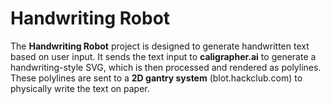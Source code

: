 # Handwriting Robot

The **Handwriting Robot** project is designed to generate handwritten text based on user input. It sends the text input to **caligrapher.ai** to generate a handwriting-style SVG, which is then processed and rendered as polylines. These polylines are sent to a **2D gantry system** (blot.hackclub.com) to physically write the text on paper.

